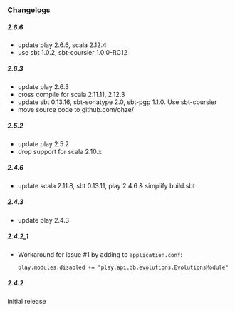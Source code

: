 ### Changelogs

##### 2.6.6
+ update play 2.6.6, scala 2.12.4
+ use sbt 1.0.2, sbt-coursier 1.0.0-RC12

##### 2.6.3
+ update play 2.6.3
+ cross compile for scala 2.11.11, 2.12.3
+ update sbt 0.13.16, sbt-sonatype 2.0, sbt-pgp 1.1.0. Use sbt-coursier
+ move source code to github.com/ohze/

##### 2.5.2
+ update play 2.5.2
+ drop support for scala 2.10.x

##### 2.4.6
+ update scala 2.11.8, sbt 0.13.11, play 2.4.6 & simplify build.sbt

##### 2.4.3
+ update play 2.4.3

##### 2.4.2_1
+ Workaround for issue #1 by adding to `application.conf`:

  ```
  play.modules.disabled += "play.api.db.evolutions.EvolutionsModule"
  ```

##### 2.4.2
initial release
